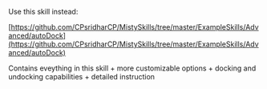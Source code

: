 Use this skill instead: 

[https://github.com/CPsridharCP/MistySkills/tree/master/ExampleSkills/Advanced/autoDock](https://github.com/CPsridharCP/MistySkills/tree/master/ExampleSkills/Advanced/autoDock)

Contains eveything in this skill + more customizable options + docking and undocking capabilities + detailed instruction
